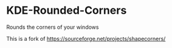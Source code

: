 # KDE-Rounded-Corners
Rounds the corners of your windows

This is a fork of https://sourceforge.net/projects/shapecorners/
